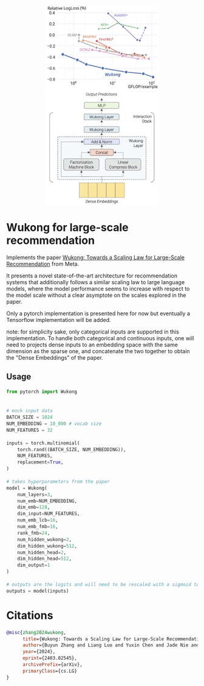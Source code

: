 <p align="middle">
  <img src="assets/scaling-law.png" width="300"/>
  <img src="assets/architecture.png" width="300"/>
</p>


# Wukong for large-scale recommendation

Implements the paper [Wukong: Towards a Scaling Law for Large-Scale Recommendation](https://arxiv.org/abs/2403.02545v1) from Meta.

It presents a novel state-of-the-art architecture for recommendation systems that additionally follows a similar scaling law to large language models, where the model performance seems to increase with respect to the model scale without a clear asymptote on the scales explored in the paper.

Only a pytorch implementation is presented here for now but eventually a Tensorflow implementation will be added.

note: for simplicity sake, only categorical inputs are supported in this implementation. To handle both categorical and continuous inputs, one will need to projects dense inputs to an embedding space with the same dimension as the sparse one, and concatenate the two together to obtain the "Dense Embeddings" of the paper.

## Usage <a name = "usage"></a>

```python
from pytorch import Wukong


# mock input data
BATCH_SIZE = 1024
NUM_EMBEDDING = 10_000 # vocab size
NUM_FEATURES = 32

inputs = torch.multinomial(
    torch.rand((BATCH_SIZE, NUM_EMBEDDING)),
    NUM_FEATURES,
    replacement=True,
)

# takes hyperparameters from the paper
model = Wukong(
    num_layers=3,
    num_emb=NUM_EMBEDDING,
    dim_emb=128,
    dim_input=NUM_FEATURES,
    num_emb_lcb=16,
    num_emb_fmb=16,
    rank_fmb=24,
    num_hidden_wukong=2,
    dim_hidden_wukong=512,
    num_hidden_head=2,
    dim_hidden_head=512,
    dim_output=1
)

# outputs are the logits and will need to be rescaled with a sigmoid to get a probability
outputs = model(inputs)

```

# Citations

```bibtex
@misc{zhang2024wukong,
      title={Wukong: Towards a Scaling Law for Large-Scale Recommendation}, 
      author={Buyun Zhang and Liang Luo and Yuxin Chen and Jade Nie and Xi Liu and Daifeng Guo and Yanli Zhao and Shen Li and Yuchen Hao and Yantao Yao and Guna Lakshminarayanan and Ellie Dingqiao Wen and Jongsoo Park and Maxim Naumov and Wenlin Chen},
      year={2024},
      eprint={2403.02545},
      archivePrefix={arXiv},
      primaryClass={cs.LG}
}
```
